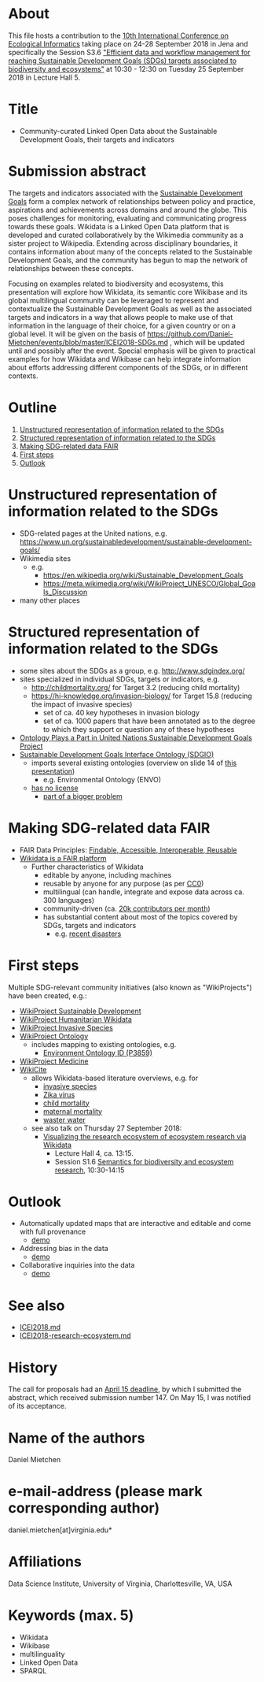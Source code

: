 # About

This file hosts a contribution to the [10th International Conference on Ecological Informatics](http://icei2018.uni-jena.de/) taking place on 24-28 September 2018 in Jena and specifically the Session S3.6 ["Efficient data and workflow management for reaching Sustainable Development Goals (SDGs) targets associated to biodiversity and ecosystems"](https://icei2018.uni-jena.de/session/s3-6-sustain-development-goals-sdg/) at 10:30 - 12:30 on Tuesday 25 September 2018 in Lecture Hall 5.

# Title

* Community-curated Linked Open Data about the Sustainable Development Goals, their targets and indicators

# Submission abstract

The targets and indicators associated with the [Sustainable Development Goals](https://sustainabledevelopment.un.org/sdgs) form a complex network of relationships between policy and practice, aspirations and achievements across domains and around the globe. This poses challenges for monitoring, evaluating and communicating progress towards these goals. Wikidata is a Linked Open Data platform that is developed and curated collaboratively by the Wikimedia community as a sister project to Wikipedia. Extending across disciplinary boundaries, it contains information about many of the concepts related to the  Sustainable Development Goals, and the community has begun to map the network of relationships between these concepts.

Focusing on examples related to biodiversity and ecosystems, this presentation will explore how Wikidata, its semantic core Wikibase and its global multilingual community can be leveraged to represent and contextualize the Sustainable Development Goals as well as the associated targets and indicators in a way that allows people to make use of that information in the language of their choice, for a given country or on a global level. It will be given on the basis of https://github.com/Daniel-Mietchen/events/blob/master/ICEI2018-SDGs.md , which will be updated until and possibly after the event. Special emphasis will be given to practical examples for how Wikidata and Wikibase can help integrate information about efforts addressing different components of the SDGs, or in different contexts.

# Outline

1. [Unstructured representation of information related to the SDGs](ICEI2018-SDGs.md#unstructured-representation-of-information-related-to-the-sdgs)
2. [Structured representation of information related to the SDGs](ICEI2018-SDGs.md#structured-representation-of-information-related-to-the-sdgs)
3. [Making SDG-related data FAIR](ICEI2018-SDGs.md#making-sdg-related-data-fair)
4. [First steps](https://github.com/Daniel-Mietchen/events/blob/master/ICEI2018-SDGs.md#first-steps)
5. [Outlook](ICEI2018-SDGs.md#outlook)

# Unstructured representation of information related to the SDGs

- SDG-related pages at the United nations, e.g. https://www.un.org/sustainabledevelopment/sustainable-development-goals/
- Wikimedia sites
  - e.g. 
    - https://en.wikipedia.org/wiki/Sustainable_Development_Goals
    - https://meta.wikimedia.org/wiki/WikiProject_UNESCO/Global_Goals_Discussion
- many other places

# Structured representation of information related to the SDGs

- some sites about the SDGs as a group, e.g. http://www.sdgindex.org/
- sites specialized in individual SDGs, targets or indicators, e.g. 
  - http://childmortality.org/ for Target 3.2 (reducing child mortality)
  - https://hi-knowledge.org/invasion-biology/ for Target 15.8 (reducing the impact of invasive species)
    - set of ca. 40 key hypotheses in invasion biology
    - set of ca. 1000 papers that have been annotated as to the degree to which they support or question any of these hypotheses
- [Ontology Plays a Part in United Nations Sustainable Development Goals Project](http://www.dataversity.net/ontology-has-big-part-to-play-in-united-nations-sustainable-development-goals-project/)
- [Sustainable Development Goals Interface Ontology (SDGIO)](https://github.com/SDG-InterfaceOntology/sdgio)
  - imports several existing ontologies (overview on slide 14  of [this presentation](http://ncgia.buffalo.edu/OntologyConference/PPT/Jensen.pdf))
    - e.g. Environmental Ontology (ENVO)
  - [has no license](https://github.com/SDG-InterfaceOntology/sdgio/issues/112)
    - [part of a bigger problem](https://github.com/OBOFoundry/OBOFoundry.github.io/issues/285)

# Making SDG-related data FAIR

- FAIR Data Principles: [Findable, Accessible, Interoperable, Reusable](https://doi.org/10.1038/sdata.2016.18)
- [Wikidata is a FAIR platform](https://www.wikidata.org/wiki/Wikidata:WikidataCon_2017/Submissions/Using_Wikidata_to_make_research_data_FAIR)
  - Further characteristics of Wikidata
    - editable by anyone, including machines
    - reusable by anyone for any purpose (as per [CC0](https://creativecommons.org/publicdomain/zero/1.0/))
    - multilingual (can handle, integrate and expose data across ca. 300 languages)
    - community-driven (ca. [20k contributors per month](https://www.wikidata.org/wiki/Special:Statistics))
    - has substantial content about most of the topics covered by SDGs, targets and indicators
      - e.g. [recent disasters](https://www.wikidata.org/wiki/Wikidata:WikiProject_Humanitarian_Wikidata/Recent_disasters)

# First steps

Multiple SDG-relevant community initiatives (also known as "WikiProjects") have been created, e.g.:
- [WikiProject Sustainable Development](https://www.wikidata.org/wiki/Wikidata:WikiProject_Sustainable_Development)
- [WikiProject Humanitarian Wikidata](https://www.wikidata.org/wiki/Wikidata:WikiProject_Humanitarian_Wikidata)
- [WikiProject Invasive Species](https://www.wikidata.org/wiki/Wikidata:WikiProject_Invasive_Species)
- [WikiProject Ontology](https://www.wikidata.org/wiki/Wikidata:WikiProject_Ontology)
  - includes mapping to existing ontologies, e.g. 
    - [Environment Ontology ID (P3859)](https://www.wikidata.org/wiki/Property:P3859)
- [WikiProject Medicine](https://www.wikidata.org/wiki/Wikidata:WikiProject_Medicine)
- [WikiCite](https://meta.wikimedia.org/wiki/WikiCite)
  - allows Wikidata-based literature overviews, e.g. for
    - [invasive species](https://tools.wmflabs.org/scholia/topic/Q183368)
    - [Zika virus](https://tools.wmflabs.org/scholia/topic/Q202864)
    - [child mortality](https://tools.wmflabs.org/scholia/topic/Q61559)
    - [maternal mortality](https://tools.wmflabs.org/scholia/topic/Q1339474)
    - [waster water](https://tools.wmflabs.org/scholia/topic/Q336191)
  - see also talk on Thursday 27 September 2018: 
    - [Visualizing the research ecosystem of ecosystem research via Wikidata](ICEI2018-research-ecosystem.md)
      - Lecture Hall 4, ca. 13:15.
      - Session S1.6 [Semantics for biodiversity and ecosystem research](https://icei2018.uni-jena.de/session/s1-6-semantics/), 10:30-14:15

# Outlook 

- Automatically updated maps that are interactive and editable and come with full provenance
  - [demo](https://commons.wikimedia.org/wiki/File:Map_of_disasters_color-coded_by_disaster_type_-_Wikidata_Query_Service_as_of_2018-07-14.png)
- Addressing bias in the data
  - [demo](https://commons.wikimedia.org/wiki/File:Wikidata_Map_July_2018_Big.png)
- Collaborative inquiries into the data
  - [demo](https://www.wikidata.org/wiki/Wikidata:Request_a_query)

# See also 

* [ICEI2018.md](ICEI2018.md)
* [ICEI2018-research-ecosystem.md](ICEI2018-research-ecosystem.md)

# History

The call for proposals had an [April 15 deadline](http://icei2018.uni-jena.de/calls/), by which I submitted the abstract, which received submission number 147. On May 15, I was notified of its acceptance.

# Name of the authors

Daniel Mietchen

# e-mail-address (please mark corresponding author)

daniel.mietchen[at]virginia.edu*

# Affiliations

Data Science Institute, University of Virginia, Charlottesville, VA, USA

# Keywords (max. 5)

- Wikidata
- Wikibase
- multilinguality
- Linked Open Data
- SPARQL
